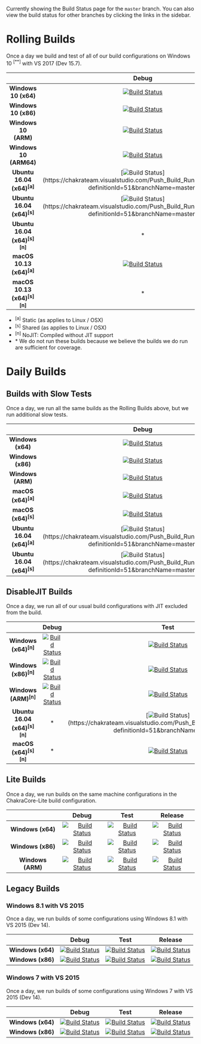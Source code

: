 Currently showing the Build Status page for the `master` branch. You can also view the build status for other branches by clicking the links in the sidebar.


# Rolling Builds

Once a day we build and test of all of our build configurations on Windows 10 <sup>[**]</sup> with VS 2017 (Dev 15.7).

|                               | __Debug__ | __Test__ | __Release__ |
|:-----------------------------:|:---------:|:--------:|:-----------:|
| __Windows 10 (x64)__             | [![Build Status](https://chakrateam.visualstudio.com/Push_Build_Runner/_apis/build/status/daily/Windows%2010%20-%20daily?branchName=master&jobName=Build%5Cscripts%5C*.ps1%20%28x64_debug)](https://chakrateam.visualstudio.com/Push_Build_Runner/_build/latest?definitionId=50&branchName=master) | [![Build Status](https://chakrateam.visualstudio.com/Push_Build_Runner/_apis/build/status/daily/Windows%2010%20-%20daily?branchName=master&jobName=Build%5Cscripts%5C*.ps1%20%28x64_test)](https://chakrateam.visualstudio.com/Push_Build_Runner/_build/latest?definitionId=50&branchName=master) | [![Build Status](https://chakrateam.visualstudio.com/Push_Build_Runner/_apis/build/status/daily/Windows%2010%20-%20daily?branchName=master&jobName=Build%5Cscripts%5C*.ps1%20%28x64_release)](https://chakrateam.visualstudio.com/Push_Build_Runner/_build/latest?definitionId=50&branchName=master) |
| __Windows 10 (x86)__             | [![Build Status](https://chakrateam.visualstudio.com/Push_Build_Runner/_apis/build/status/daily/Windows%2010%20-%20daily?branchName=master&jobName=Build%5Cscripts%5C*.ps1%20%28x86_debug)](https://chakrateam.visualstudio.com/Push_Build_Runner/_build/latest?definitionId=50&branchName=master) | [![Build Status](https://chakrateam.visualstudio.com/Push_Build_Runner/_apis/build/status/daily/Windows%2010%20-%20daily?branchName=master&jobName=Build%5Cscripts%5C*.ps1%20%28x86_test)](https://chakrateam.visualstudio.com/Push_Build_Runner/_build/latest?definitionId=50&branchName=master) | [![Build Status](https://chakrateam.visualstudio.com/Push_Build_Runner/_apis/build/status/daily/Windows%2010%20-%20daily?branchName=master&jobName=Build%5Cscripts%5C*.ps1%20%28x86_release)](https://chakrateam.visualstudio.com/Push_Build_Runner/_build/latest?definitionId=50&branchName=master) |
| __Windows 10 (ARM)__             | [![Build Status](https://chakrateam.visualstudio.com/Push_Build_Runner/_apis/build/status/daily/Windows%2010%20-%20daily?branchName=master&jobName=Build%5Cscripts%5C*.ps1%20%28arm_debug)](https://chakrateam.visualstudio.com/Push_Build_Runner/_build/latest?definitionId=50&branchName=master) | [![Build Status](https://chakrateam.visualstudio.com/Push_Build_Runner/_apis/build/status/daily/Windows%2010%20-%20daily?branchName=master&jobName=Build%5Cscripts%5C*.ps1%20%28arm_test)](https://chakrateam.visualstudio.com/Push_Build_Runner/_build/latest?definitionId=50&branchName=master) | [![Build Status](https://chakrateam.visualstudio.com/Push_Build_Runner/_apis/build/status/daily/Windows%2010%20-%20daily?branchName=master&jobName=Build%5Cscripts%5C*.ps1%20%28arm_release)](https://chakrateam.visualstudio.com/Push_Build_Runner/_build/latest?definitionId=50&branchName=master) |
| __Windows 10 (ARM64)__           | [![Build Status](https://chakrateam.visualstudio.com/Push_Build_Runner/_apis/build/status/daily/Windows%2010%20-%20daily?branchName=master&jobName=Build%5Cscripts%5C*.ps1%20%28arm64_debug)](https://chakrateam.visualstudio.com/Push_Build_Runner/_build/latest?definitionId=50&branchName=master) | [![Build Status](https://chakrateam.visualstudio.com/Push_Build_Runner/_apis/build/status/daily/Windows%2010%20-%20daily?branchName=master&jobName=Build%5Cscripts%5C*.ps1%20%28arm64_test)](https://chakrateam.visualstudio.com/Push_Build_Runner/_build/latest?definitionId=50&branchName=master) | [![Build Status](https://chakrateam.visualstudio.com/Push_Build_Runner/_apis/build/status/daily/Windows%2010%20-%20daily?branchName=master&jobName=Build%5Cscripts%5C*.ps1%20%28arm64_release)](https://chakrateam.visualstudio.com/Push_Build_Runner/_build/latest?definitionId=50&branchName=master) |
| __Ubuntu 16.04 (x64)<sup>[a]</sup>__     | [![Build Status](https://chakrateam.visualstudio.com/Push_Build_Runner/_apis/build/status/daily/Linux%20(Ubuntu%2016.04)%20-%20daily?branchName=master&jobName=static%20debug)](https://chakrateam.visualstudio.com/Push_Build_Runner/_build/latest?definitionId=51&branchName=master) | [![Build Status](https://chakrateam.visualstudio.com/Push_Build_Runner/_apis/build/status/daily/Linux%20(Ubuntu%2016.04)%20-%20daily?branchName=master&jobName=static%20test)](https://chakrateam.visualstudio.com/Push_Build_Runner/_build/latest?definitionId=51&branchName=master) | [![Build Status](https://chakrateam.visualstudio.com/Push_Build_Runner/_apis/build/status/daily/Linux%20(Ubuntu%2016.04)%20-%20daily?branchName=master&jobName=static%20release)](https://chakrateam.visualstudio.com/Push_Build_Runner/_build/latest?definitionId=51&branchName=master) |
| __Ubuntu 16.04 (x64)<sup>[s]</sup>__     | [![Build Status](https://chakrateam.visualstudio.com/Push_Build_Runner/_apis/build/status/daily/Linux%20(Ubuntu%2016.04)%20-%20daily?branchName=master&jobName=shared%20debug)](https://chakrateam.visualstudio.com/Push_Build_Runner/_build/latest?definitionId=51&branchName=master) | [![Build Status](https://chakrateam.visualstudio.com/Push_Build_Runner/_apis/build/status/daily/Linux%20(Ubuntu%2016.04)%20-%20daily?branchName=master&jobName=shared%20test)](https://chakrateam.visualstudio.com/Push_Build_Runner/_build/latest?definitionId=51&branchName=master) | [![Build Status](https://chakrateam.visualstudio.com/Push_Build_Runner/_apis/build/status/daily/Linux%20(Ubuntu%2016.04)%20-%20daily?branchName=master&jobName=shared%20release)](https://chakrateam.visualstudio.com/Push_Build_Runner/_build/latest?definitionId=51&branchName=master) |
| __Ubuntu 16.04 (x64)<sup>[s][n]</sup>__  | * | [![Build Status](https://chakrateam.visualstudio.com/Push_Build_Runner/_apis/build/status/daily/Linux%20(Ubuntu%2016.04)%20-%20daily?branchName=master&jobName=no%20jit%20shared%20test%20)](https://chakrateam.visualstudio.com/Push_Build_Runner/_build/latest?definitionId=51&branchName=master) | * |
| __macOS 10.13 (x64)<sup>[a]</sup>__        | [![Build Status](https://chakrateam.visualstudio.com/Push_Build_Runner/_apis/build/status/daily/macOS%20-%20daily?branchName=master&jobName=static%20debug)](https://chakrateam.visualstudio.com/Push_Build_Runner/_build/latest?definitionId=52&branchName=master) | [![Build Status](https://chakrateam.visualstudio.com/Push_Build_Runner/_apis/build/status/daily/macOS%20-%20daily?branchName=master&jobName=static%20test)](https://chakrateam.visualstudio.com/Push_Build_Runner/_build/latest?definitionId=52&branchName=master) | [![Build Status](https://chakrateam.visualstudio.com/Push_Build_Runner/_apis/build/status/daily/macOS%20-%20daily?branchName=master&jobName=static%20release)](https://chakrateam.visualstudio.com/Push_Build_Runner/_build/latest?definitionId=52&branchName=master) |
| __macOS 10.13 (x64)<sup>[s][n]</sup>__     | * | [![Build Status](https://chakrateam.visualstudio.com/Push_Build_Runner/_apis/build/status/daily/macOS%20-%20daily?branchName=master&jobName=no%20jit%20shared%20test%20)](https://chakrateam.visualstudio.com/Push_Build_Runner/_build/latest?definitionId=52&branchName=master) | * |

* <sup>[a]</sup> Static (as applies to Linux / OSX)
* <sup>[s]</sup> Shared (as applies to Linux / OSX)
* <sup>[n]</sup> NoJIT: Compiled without JIT support
* \* We do not run these builds because we believe the builds we do run are sufficient for coverage.

# Daily Builds

## Builds with Slow Tests

Once a day, we run all the same builds as the Rolling Builds above, but we run additional slow tests.

|                                       | __Debug__ | __Test__ | __Release__ |
|:-------------------------------------:|:---------:|:--------:|:-----------:|
| __Windows (x64)__                     | [![Build Status](https://chakrateam.visualstudio.com/Push_Build_Runner/_apis/build/status/daily/Windows%2010%20-%20daily?branchName=master&jobName=jenkins%5C*.cmd%20x64%20debug%20slow)](https://chakrateam.visualstudio.com/Push_Build_Runner/_build/latest?definitionId=50&branchName=master) | [![Build Status](https://chakrateam.visualstudio.com/Push_Build_Runner/_apis/build/status/daily/Windows%2010%20-%20daily?branchName=master&jobName=jenkins%5C*.cmd%20x64%20test%20slow)](https://chakrateam.visualstudio.com/Push_Build_Runner/_build/latest?definitionId=50&branchName=master) | [![Build Status](https://chakrateam.visualstudio.com/Push_Build_Runner/_apis/build/status/daily/Windows%2010%20-%20daily?branchName=master&jobName=jenkins%5C*.cmd%20x64%20release%20slow)](https://chakrateam.visualstudio.com/Push_Build_Runner/_build/latest?definitionId=50&branchName=master) |
| __Windows (x86)__                     | [![Build Status](https://chakrateam.visualstudio.com/Push_Build_Runner/_apis/build/status/daily/Windows%2010%20-%20daily?branchName=master&jobName=jenkins%5C*.cmd%20x86%20debug%20slow)](https://chakrateam.visualstudio.com/Push_Build_Runner/_build/latest?definitionId=50&branchName=master) | [![Build Status](https://chakrateam.visualstudio.com/Push_Build_Runner/_apis/build/status/daily/Windows%2010%20-%20daily?branchName=master&jobName=jenkins%5C*.cmd%20x86%20test%20slow)](https://chakrateam.visualstudio.com/Push_Build_Runner/_build/latest?definitionId=50&branchName=master) | [![Build Status](https://chakrateam.visualstudio.com/Push_Build_Runner/_apis/build/status/daily/Windows%2010%20-%20daily?branchName=master&jobName=jenkins%5C*.cmd%20x86%20release%20slow)](https://chakrateam.visualstudio.com/Push_Build_Runner/_build/latest?definitionId=50&branchName=master) |
| __Windows (ARM)__                     | [![Build Status](https://chakrateam.visualstudio.com/Push_Build_Runner/_apis/build/status/daily/Windows%2010%20-%20daily?branchName=master&jobName=jenkins%5C*.cmd%20arm%20debug%20slow)](https://chakrateam.visualstudio.com/Push_Build_Runner/_build/latest?definitionId=50&branchName=master) | [![Build Status](https://chakrateam.visualstudio.com/Push_Build_Runner/_apis/build/status/daily/Windows%2010%20-%20daily?branchName=master&jobName=jenkins%5C*.cmd%20arm%20test%20slow)](https://chakrateam.visualstudio.com/Push_Build_Runner/_build/latest?definitionId=50&branchName=master) | [![Build Status](https://chakrateam.visualstudio.com/Push_Build_Runner/_apis/build/status/daily/Windows%2010%20-%20daily?branchName=master&jobName=jenkins%5C*.cmd%20arm%20release%20slow)](https://chakrateam.visualstudio.com/Push_Build_Runner/_build/latest?definitionId=50&branchName=master) |
| __macOS (x64)<sup>[a]</sup>__  | [![Build Status](https://chakrateam.visualstudio.com/Push_Build_Runner/_apis/build/status/daily/macOS%20-%20daily?branchName=master&jobName=slow%20static%20debug)](https://chakrateam.visualstudio.com/Push_Build_Runner/_build/latest?definitionId=52&branchName=master) | [![Build Status](https://chakrateam.visualstudio.com/Push_Build_Runner/_apis/build/status/daily/macOS%20-%20daily?branchName=master&jobName=slow%20static%20test)](https://chakrateam.visualstudio.com/Push_Build_Runner/_build/latest?definitionId=52&branchName=master) | [![Build Status](https://chakrateam.visualstudio.com/Push_Build_Runner/_apis/build/status/daily/macOS%20-%20daily?branchName=master&jobName=slow%20static%20release)](https://chakrateam.visualstudio.com/Push_Build_Runner/_build/latest?definitionId=52&branchName=master) |
| __macOS (x64)<sup>[s]</sup>__  | [![Build Status](https://chakrateam.visualstudio.com/Push_Build_Runner/_apis/build/status/daily/macOS%20-%20daily?branchName=master&jobName=slow%20shared%20debug)](https://chakrateam.visualstudio.com/Push_Build_Runner/_build/latest?definitionId=52&branchName=master) | [![Build Status](https://chakrateam.visualstudio.com/Push_Build_Runner/_apis/build/status/daily/macOS%20-%20daily?branchName=master&jobName=slow%20shared%20test)](https://chakrateam.visualstudio.com/Push_Build_Runner/_build/latest?definitionId=52&branchName=master) | [![Build Status](https://chakrateam.visualstudio.com/Push_Build_Runner/_apis/build/status/daily/macOS%20-%20daily?branchName=master&jobName=slow%20shared%20release)](https://chakrateam.visualstudio.com/Push_Build_Runner/_build/latest?definitionId=52&branchName=master) |
| __Ubuntu 16.04 (x64)<sup>[a]</sup>__  | [![Build Status](https://chakrateam.visualstudio.com/Push_Build_Runner/_apis/build/status/daily/Linux%20(Ubuntu%2016.04)%20-%20daily?branchName=master&jobName=slow%20static%20debug)](https://chakrateam.visualstudio.com/Push_Build_Runner/_build/latest?definitionId=51&branchName=master) | [![Build Status](https://chakrateam.visualstudio.com/Push_Build_Runner/_apis/build/status/daily/Linux%20(Ubuntu%2016.04)%20-%20daily?branchName=master&jobName=slow%20static%20test)](https://chakrateam.visualstudio.com/Push_Build_Runner/_build/latest?definitionId=51&branchName=master) | [![Build Status](https://chakrateam.visualstudio.com/Push_Build_Runner/_apis/build/status/daily/Linux%20(Ubuntu%2016.04)%20-%20daily?branchName=master&jobName=slow%20static%20release)](https://chakrateam.visualstudio.com/Push_Build_Runner/_build/latest?definitionId=51&branchName=master) |
| __Ubuntu 16.04 (x64)<sup>[s]</sup>__  | [![Build Status](https://chakrateam.visualstudio.com/Push_Build_Runner/_apis/build/status/daily/Linux%20(Ubuntu%2016.04)%20-%20daily?branchName=master&jobName=slow%20shared%20debug)](https://chakrateam.visualstudio.com/Push_Build_Runner/_build/latest?definitionId=51&branchName=master) | [![Build Status](https://chakrateam.visualstudio.com/Push_Build_Runner/_apis/build/status/daily/Linux%20(Ubuntu%2016.04)%20-%20daily?branchName=master&jobName=slow%20shared%20test)](https://chakrateam.visualstudio.com/Push_Build_Runner/_build/latest?definitionId=51&branchName=master) | [![Build Status](https://chakrateam.visualstudio.com/Push_Build_Runner/_apis/build/status/daily/Linux%20(Ubuntu%2016.04)%20-%20daily?branchName=master&jobName=slow%20shared%20release)](https://chakrateam.visualstudio.com/Push_Build_Runner/_build/latest?definitionId=51&branchName=master) |

## DisableJIT Builds

Once a day, we run all of our usual build configurations with JIT excluded from the build.

|                                           | __Debug__ | __Test__ | __Release__ |
|:-----------------------------------------:|:---------:|:--------:|:-----------:|
| __Windows (x64)<sup>[n]</sup>__           | [![Build Status](https://chakrateam.visualstudio.com/Push_Build_Runner/_apis/build/status/daily/Windows%2010%20-%20daily?branchName=master&jobName=jenkins%5C*.cmd%20x64%20debug%20disableJIT)](https://chakrateam.visualstudio.com/Push_Build_Runner/_build/latest?definitionId=50&branchName=master) | [![Build Status](https://chakrateam.visualstudio.com/Push_Build_Runner/_apis/build/status/daily/Windows%2010%20-%20daily?branchName=master&jobName=jenkins%5C*.cmd%20x64%20test%20disableJIT)](https://chakrateam.visualstudio.com/Push_Build_Runner/_build/latest?definitionId=50&branchName=master) | [![Build Status](https://chakrateam.visualstudio.com/Push_Build_Runner/_apis/build/status/daily/Windows%2010%20-%20daily?branchName=master&jobName=jenkins%5C*.cmd%20x64%20release%20disableJIT)](https://chakrateam.visualstudio.com/Push_Build_Runner/_build/latest?definitionId=50&branchName=master) |
| __Windows (x86)<sup>[n]</sup>__           | [![Build Status](https://chakrateam.visualstudio.com/Push_Build_Runner/_apis/build/status/daily/Windows%2010%20-%20daily?branchName=master&jobName=jenkins%5C*.cmd%20x86%20debug%20disableJIT)](https://chakrateam.visualstudio.com/Push_Build_Runner/_build/latest?definitionId=50&branchName=master) | [![Build Status](https://chakrateam.visualstudio.com/Push_Build_Runner/_apis/build/status/daily/Windows%2010%20-%20daily?branchName=master&jobName=jenkins%5C*.cmd%20x86%20test%20disableJIT)](https://chakrateam.visualstudio.com/Push_Build_Runner/_build/latest?definitionId=50&branchName=master) | [![Build Status](https://chakrateam.visualstudio.com/Push_Build_Runner/_apis/build/status/daily/Windows%2010%20-%20daily?branchName=master&jobName=jenkins%5C*.cmd%20x86%20release%20disableJIT)](https://chakrateam.visualstudio.com/Push_Build_Runner/_build/latest?definitionId=50&branchName=master) |
| __Windows (ARM)<sup>[n]</sup>__           | [![Build Status](https://chakrateam.visualstudio.com/Push_Build_Runner/_apis/build/status/daily/Windows%2010%20-%20daily?branchName=master&jobName=jenkins%5C*.cmd%20arm%20debug%20disableJIT)](https://chakrateam.visualstudio.com/Push_Build_Runner/_build/latest?definitionId=50&branchName=master) | [![Build Status](https://chakrateam.visualstudio.com/Push_Build_Runner/_apis/build/status/daily/Windows%2010%20-%20daily?branchName=master&jobName=jenkins%5C*.cmd%20arm%20test%20disableJIT)](https://chakrateam.visualstudio.com/Push_Build_Runner/_build/latest?definitionId=50&branchName=master) | [![Build Status](https://chakrateam.visualstudio.com/Push_Build_Runner/_apis/build/status/daily/Windows%2010%20-%20daily?branchName=master&jobName=jenkins%5C*.cmd%20arm%20release%20disableJIT)](https://chakrateam.visualstudio.com/Push_Build_Runner/_build/latest?definitionId=50&branchName=master) |
| __Ubuntu 16.04 (x64)<sup>[s][n]</sup>__   | * | [![Build Status](https://chakrateam.visualstudio.com/Push_Build_Runner/_apis/build/status/daily/Linux%20(Ubuntu%2016.04)%20-%20daily?branchName=master&jobName=no%20jit%20shared%20test%20)](https://chakrateam.visualstudio.com/Push_Build_Runner/_build/latest?definitionId=51&branchName=master) | * |
| __macOS (x64)<sup>[s][n]</sup>__      | * | [![Build Status](https://chakrateam.visualstudio.com/Push_Build_Runner/_apis/build/status/daily/macOS%20-%20daily?branchName=master&jobName=no%20jit%20shared%20test%20)](https://chakrateam.visualstudio.com/Push_Build_Runner/_build/latest?definitionId=52&branchName=master) | * |

## Lite Builds

Once a day, we run builds on the same machine configurations in the ChakraCore-Lite build configuration.

|                                       | __Debug__ | __Test__ | __Release__ |
|:-------------------------------------:|:---------:|:--------:|:-----------:|
| __Windows (x64)__                     | [![Build Status](https://chakrateam.visualstudio.com/Push_Build_Runner/_apis/build/status/daily/Windows%2010%20-%20daily?branchName=master&jobName=jenkins%5C*.cmd%20x64%20debug%20lite)](https://chakrateam.visualstudio.com/Push_Build_Runner/_build/latest?definitionId=50&branchName=master) | [![Build Status](https://chakrateam.visualstudio.com/Push_Build_Runner/_apis/build/status/daily/Windows%2010%20-%20daily?branchName=master&jobName=jenkins%5C*.cmd%20x64%20test%20lite)](https://chakrateam.visualstudio.com/Push_Build_Runner/_build/latest?definitionId=50&branchName=master) | [![Build Status](https://chakrateam.visualstudio.com/Push_Build_Runner/_apis/build/status/daily/Windows%2010%20-%20daily?branchName=master&jobName=jenkins%5C*.cmd%20x64%20release%20lite)](https://chakrateam.visualstudio.com/Push_Build_Runner/_build/latest?definitionId=50&branchName=master) |
| __Windows (x86)__                     | [![Build Status](https://chakrateam.visualstudio.com/Push_Build_Runner/_apis/build/status/daily/Windows%2010%20-%20daily?branchName=master&jobName=jenkins%5C*.cmd%20x86%20debug%20lite)](https://chakrateam.visualstudio.com/Push_Build_Runner/_build/latest?definitionId=50&branchName=master) | [![Build Status](https://chakrateam.visualstudio.com/Push_Build_Runner/_apis/build/status/daily/Windows%2010%20-%20daily?branchName=master&jobName=jenkins%5C*.cmd%20x86%20test%20lite)](https://chakrateam.visualstudio.com/Push_Build_Runner/_build/latest?definitionId=50&branchName=master) | [![Build Status](https://chakrateam.visualstudio.com/Push_Build_Runner/_apis/build/status/daily/Windows%2010%20-%20daily?branchName=master&jobName=jenkins%5C*.cmd%20x86%20release%20lite)](https://chakrateam.visualstudio.com/Push_Build_Runner/_build/latest?definitionId=50&branchName=master) |
| __Windows (ARM)__                     | [![Build Status](https://chakrateam.visualstudio.com/Push_Build_Runner/_apis/build/status/daily/Windows%2010%20-%20daily?branchName=master&jobName=jenkins%5C*.cmd%20arm%20debug%20lite)](https://chakrateam.visualstudio.com/Push_Build_Runner/_build/latest?definitionId=50&branchName=master) | [![Build Status](https://chakrateam.visualstudio.com/Push_Build_Runner/_apis/build/status/daily/Windows%2010%20-%20daily?branchName=master&jobName=jenkins%5C*.cmd%20arm%20test%20lite)](https://chakrateam.visualstudio.com/Push_Build_Runner/_build/latest?definitionId=50&branchName=master) | [![Build Status](https://chakrateam.visualstudio.com/Push_Build_Runner/_apis/build/status/daily/Windows%2010%20-%20daily?branchName=master&jobName=jenkins%5C*.cmd%20arm%20release%20lite)](https://chakrateam.visualstudio.com/Push_Build_Runner/_build/latest?definitionId=50&branchName=master) |

## Legacy Builds

### Windows 8.1 with VS 2015

Once a day, we run builds of some configurations using Windows 8.1 with VS 2015 (Dev 14).

|                   | __Debug__ | __Test__ | __Release__ |
|:-----------------:|:---------:|:--------:|:-----------:|
| __Windows (x64)__ | [![Build Status](https://chakrateam.visualstudio.com/Push_Build_Runner/_apis/build/status/daily/Windows%208%20VS2015%20-%20daily?branchName=master&jobName=Phase%201%20%28x64_debug)](https://chakrateam.visualstudio.com/Push_Build_Runner/_build/latest?definitionId=54&branchName=master) | [![Build Status](https://chakrateam.visualstudio.com/Push_Build_Runner/_apis/build/status/daily/Windows%208%20VS2015%20-%20daily?branchName=master&jobName=Phase%201%20%28x64_test)](https://chakrateam.visualstudio.com/Push_Build_Runner/_build/latest?definitionId=54&branchName=master) | [![Build Status](https://chakrateam.visualstudio.com/Push_Build_Runner/_apis/build/status/daily/Windows%208%20VS2015%20-%20daily?branchName=master&jobName=Phase%201%20%28x64_release)](https://chakrateam.visualstudio.com/Push_Build_Runner/_build/latest?definitionId=54&branchName=master) |
| __Windows (x86)__ | [![Build Status](https://chakrateam.visualstudio.com/Push_Build_Runner/_apis/build/status/daily/Windows%208%20VS2015%20-%20daily?branchName=master&jobName=Phase%201%20%28x86_debug)](https://chakrateam.visualstudio.com/Push_Build_Runner/_build/latest?definitionId=54&branchName=master) | [![Build Status](https://chakrateam.visualstudio.com/Push_Build_Runner/_apis/build/status/daily/Windows%208%20VS2015%20-%20daily?branchName=master&jobName=Phase%201%20%28x86_test)](https://chakrateam.visualstudio.com/Push_Build_Runner/_build/latest?definitionId=54&branchName=master) | [![Build Status](https://chakrateam.visualstudio.com/Push_Build_Runner/_apis/build/status/daily/Windows%208%20VS2015%20-%20daily?branchName=master&jobName=Phase%201%20%28x86_release)](https://chakrateam.visualstudio.com/Push_Build_Runner/_build/latest?definitionId=54&branchName=master) |

### Windows 7 with VS 2015

Once a day, we run builds of some configurations using Windows 7 with VS 2015 (Dev 14).

|                   | __Debug__ | __Test__ | __Release__ |
|:-----------------:|:---------:|:--------:|:-----------:|
| __Windows (x64)__ | [![Build Status](https://chakrateam.visualstudio.com/Push_Build_Runner/_apis/build/status/daily/Windows%207%20VS2015%20-%20daily?branchName=master&jobName=Phase%201%20%28x64_debug)](https://chakrateam.visualstudio.com/Push_Build_Runner/_build/latest?definitionId=53&branchName=master) | [![Build Status](https://chakrateam.visualstudio.com/Push_Build_Runner/_apis/build/status/daily/Windows%207%20VS2015%20-%20daily?branchName=master&jobName=Phase%201%20%28x64_test)](https://chakrateam.visualstudio.com/Push_Build_Runner/_build/latest?definitionId=53&branchName=master) | [![Build Status](https://chakrateam.visualstudio.com/Push_Build_Runner/_apis/build/status/daily/Windows%207%20VS2015%20-%20daily?branchName=master&jobName=Phase%201%20%28x64_release)](https://chakrateam.visualstudio.com/Push_Build_Runner/_build/latest?definitionId=53&branchName=master) |
| __Windows (x86)__ | [![Build Status](https://chakrateam.visualstudio.com/Push_Build_Runner/_apis/build/status/daily/Windows%207%20VS2015%20-%20daily?branchName=master&jobName=Phase%201%20%28x86_debug)](https://chakrateam.visualstudio.com/Push_Build_Runner/_build/latest?definitionId=53&branchName=master) | [![Build Status](https://chakrateam.visualstudio.com/Push_Build_Runner/_apis/build/status/daily/Windows%207%20VS2015%20-%20daily?branchName=master&jobName=Phase%201%20%28x86_test)](https://chakrateam.visualstudio.com/Push_Build_Runner/_build/latest?definitionId=53&branchName=master) | [![Build Status](https://chakrateam.visualstudio.com/Push_Build_Runner/_apis/build/status/daily/Windows%207%20VS2015%20-%20daily?branchName=master&jobName=Phase%201%20%28x86_release)](https://chakrateam.visualstudio.com/Push_Build_Runner/_build/latest?definitionId=53&branchName=master) |
